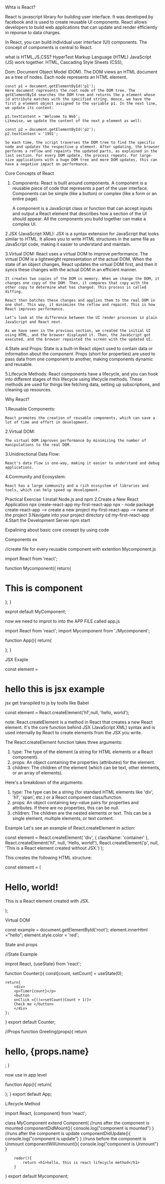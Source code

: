 Whta is React?

React is javascript library for building user interface. It was developed by facebook and is used to create reusable UI components. React allows developers to build web applications that can update and render efficiently in reponse to data charges.

In React, you can build individual user interface (UI) components. The concept of components is central to React.

what is HTML,JS,CSS?
    HyperText Markup Language (HTML)
    JavaScript (JS) work together. HTML, 
    Cascading Style Sheets (CSS),

Dom:
Document Object Model (DOM).
    The DOM views an HTML document as a tree of nodes. Each node represents an HTML element.

    const p1 = document.getElementById('p1');
    Here document represents the root node of the DOM tree. The getElementById searches the DOM tree and returns the p element whose id attribute matches with the specified string. Hence, we have the first p element object assigned to the variable p1. In the next line, we update its content:

    p1.textContent = 'Welcome to Web';
    Likewise, we update the content of the next p element as well:

    const p2 = document.getElementById('p2');
    p2.textContent = '1991';

    So each time, the script traverses the DOM tree to find the specific node and updates the respective p element. After updating, the browser performs a reflow and repaints the updated parts, as explained in the last section. For every DOM update, the process repeats. For large-size applications with a huge DOM tree and more DOM updates, this can have a negative impact on performance.

Core Concepts of React

1. Components:
    React is built around components. A component is a reusable piece of code that represents a part of the user interface. Components can be simple (like a button) or complex (like a form or an entire page).

    A component is a JavaScript class or function that can accept inputs and output a React element that describes how a section of the UI should appear. All the components you build together can make a complex UI.


2.JSX (JavaScript XML):
    JSX is a syntax extension for JavaScript that looks similar to HTML. It allows you to write HTML structures in the same file as JavaScript code, making it easier to understand and maintain.

3.Virtual DOM:
    React uses a virtual DOM to improve performance. The virtual DOM is a lightweight representation of the actual DOM. When the state of an object changes, React updates the virtual DOM first, and then it syncs these changes with the actual DOM in an efficient manner.

    It creates two copies of the DOM in memory. When we change the DOM, it changes one copy of the DOM. Then, it compares that copy with the other copy to determine what has changed. This process is called diffing.

    React then batches these changes and applies them to the real DOM in one shot. This way, it minimizes the reflow and repaint. This is how React improves performance.

    Let’s look at the difference between the UI render processes in plain JavaScript and React next.

    As we have seen in the previous section, we created the initial UI using HTML, and the browser displayed it. Then, the JavaScript got executed, and the browser repainted the screen with the updated UI.

4.State and Props:
    State is a built-in React object used to contain data or information about the component. Props (short for properties) are used to pass data from one component to another, making components dynamic and reusable.

5.Lifecycle Methods:
    React components have a lifecycle, and you can hook into different stages of this lifecycle using lifecycle methods. These methods are used for things like fetching data, setting up subscriptions, and cleaning up resources.

Why React?

1.Reusable Components:

    React promotes the creation of reusable components, which can save a lot of time and effort in development.

2.Virtual DOM:

    The virtual DOM improves performance by minimizing the number of manipulations to the real DOM.

3.Unidirectional Data Flow:

    React's data flow is one-way, making it easier to understand and debug applications.

4.Community and Ecosystem:

    React has a large community and a rich ecosystem of libraries and tools, which can help speed up development.

Practical Exercise
1.Install Node.js and npm
2.Create a New React Application 
    npx create-react-app my-first-react-app
    npx - node package 
    create-react-app --> create a new project
    my-first-react-app --> name of the project
3.Navigate into your project directory
    cd my-first-react-app
4.Start the Development Server
    npm start


Expalining about basic core consept by using code 

Components ex

//create file for every reusable component with extention Mycomponent.js  

import React from 'react';

function Mycomponent({
    return{
        <div>
        <h1> This is component </h1>
        </div>
    };
}

exprot default MyComponent;


now we need to improt to into the APP FILE called app.js

import React from 'react';
import Mycomponent from './Mycomponent';

function App(){
    return{
       <div>
       <MyComponent />
        </div>
    };
}

JSX Exaple

const element  = <h1> hello this is jsx example </h1>

jsx get transpiled to js by toolls like Babel

const element = React.createElement('h1',null, 'hello, world');

note:
React.createElement is a method in React that creates a new React element. It's the core function behind JSX (JavaScript XML) syntax and is used internally by React to create elements from the JSX you write.

The React.createElement function takes three arguments:

1. type: The type of the element (a string for HTML elements or a React component).
2. props: An object containing the properties (attributes) for the element.
3. children: The children of the element (which can be text, other elements, or an array of elements).

Here's a breakdown of the arguments:

1. type: The type can be a string (for standard HTML elements like 'div', 'h1', 'span', etc.) or a React component class/function.
2. props: An object containing key-value pairs for properties and attributes. If there are no properties, this can be null.
3. children: The children are the nested elements or text. This can be a single element, multiple elements, or text content.

Example
Let's see an example of React.createElement in action:

const element = React.createElement(
  'div', 
  { className: 'container' }, 
  React.createElement('h1', null, 'Hello, world!'),
  React.createElement('p', null, 'This is a React element created without JSX.')
);

This creates the following HTML structure:

const element = (
  <div className="container">
    <h1>Hello, world!</h1>
    <p>This is a React element created with JSX.</p>
  </div>
);

Virtual DOM

const example = document.getElementById('root');
element.innerHtml ="hello";
element.style.color = 'red';

State and props

//State Example

improt React, {useState} from 'react';

function Counter(){
    const[count, setCount] = useState(0);

    return{
        <div>
        <p>Timer{count}</p>
        <button
        onClick ={()=>setCount(Count + 1)}>
        Check me </button>
        </div>
    };
}
export default Counter;

//Props
function Greeting(props){
    return <h1>hello, {props.name}</h1>;
}

now use in app level

function App(){
    return{
        <div>
            <Greeting name ="timon" />
            <Greeting name ="pumba" />
        </div>
    };
}
export default App;

Lifecycle Method

import React, {component} from 'react';

class MyComponent extend Component{
    //runs after the component is mounted
        componentDidMount(){
            console.log("component is mounted")
        }
    //runs after the component is update
        componentDidUpdate(){
            console.log("component is update")
        }
    //runs before the component is Unmount
        componentWillUnmount(){
            console.log("component is Unmount")
        }

        reder(){
            return <h1>hello, this is react lifecycle method</h1>
        }

}
export default Mycomponent;
    

